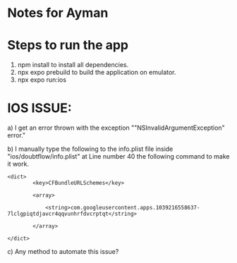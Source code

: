 # Notes for Ayman

# Steps to run the app
  1) npm install to install all dependencies.
  2) npx expo prebuild to build the application on emulator.
  3) npx expo run:ios

# IOS ISSUE:

a) I get an error thrown with the exception ""NSInvalidArgumentException" error."  

b) I manually type the following to the info.plist file inside "ios/doubtflow/info.plist" at Line number 40 the following command to make it work.  

```
<dict>  
        <key>CFBundleURLSchemes</key>  
        
        <array>  
        
            <string>com.googleusercontent.apps.1039216558637-7lclgpiqtdjavcr4qqvunhrfdvcrptqt</string>  
            
        </array>  
        
</dict>
```

c) Any method to automate this issue?

